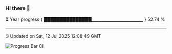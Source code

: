 ### Hi there 👋

⏳ Year progress { ███████████████▁▁▁▁▁▁▁▁▁▁▁▁▁▁▁ } 52.74 %

---

⏰ Updated on Sat, 12 Jul 2025 12:08:49 GMT

![Progress Bar CI](https://github.com/liununu/liununu/workflows/Progress%20Bar%20CI/badge.svg)
